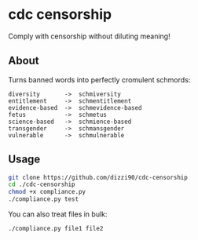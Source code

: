 # cdc censorship
Comply with censorship without diluting meaning!

## About
Turns banned words into perfectly cromulent schmords:
````
diversity       ->  schmiversity
entitlement     ->  schmentitlement
evidence-based  ->  schmevidence-based
fetus           ->  schmetus
science-based   ->  schmience-based
transgender     ->  schmansgender
vulnerable      ->  schmulnerable
````


## Usage

````bash
git clone https://github.com/dizzi90/cdc-censorship
cd ./cdc-censorship
chmod +x compliance.py
./compliance.py test
````

You can also treat files in bulk:
````bash
./compliance.py file1 file2
````
